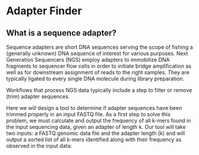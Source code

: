 # Adapter Finder
## What is a sequence adapter?
Sequence adapters are short DNA sequences serving the scope of fishing a (generally
unknown) DNA sequence of interest for various purposes. Next Generation Sequencers (NGS) employ adapters
to immobilize DNA fragments to sequencer flow cells in order to initiate bridge
amplification as well as for downstream assignment of reads to the right samples. They are
typically ligated to every single DNA molecule during library preparation.


Workflows that process NGS data typically include a step to filter or remove (trim) adapter
sequences. 

Here we will design a tool to determine if adapter sequences have been trimmed properly
in an input FASTQ file. As a first step to solve this problem, we must calculate and
output the frequency of all k-mers found in the input sequencing data, given an
adapter of length k. Our tool will take two inputs: a FASTQ genomic data file and the adapter length (k) and will output a sorted list of all k-mers identified along with their frequency as observed in the input data:
